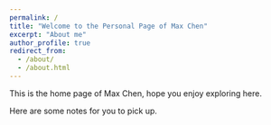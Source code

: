 ```yaml
---
permalink: /
title: "Welcome to the Personal Page of Max Chen"
excerpt: "About me"
author_profile: true
redirect_from: 
  - /about/
  - /about.html
---
```



This is the home page of Max Chen, hope you enjoy exploring here.          

Here are some notes for you to pick up.       






















